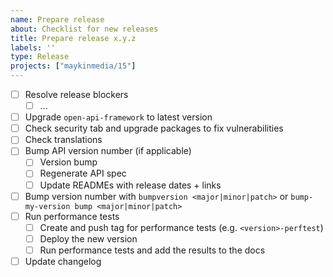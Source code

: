 ```yaml
---
name: Prepare release
about: Checklist for new releases
title: Prepare release x.y.z
labels: ''
type: Release
projects: ["maykinmedia/15"]
---
```


- [ ] Resolve release blockers
  - [ ] ...
- [ ] Upgrade `open-api-framework` to latest version
- [ ] Check security tab and upgrade packages to fix vulnerabilities
- [ ] Check translations
- [ ] Bump API version number (if applicable)
  - [ ] Version bump
  - [ ] Regenerate API spec
  - [ ] Update READMEs with release dates + links
- [ ] Bump version number with `bumpversion <major|minor|patch>` or `bump-my-version bump <major|minor|patch>`
- [ ] Run performance tests
  - [ ] Create and push tag for performance tests (e.g. `<version>-perftest`)
  - [ ] Deploy the new version
  - [ ] Run performance tests and add the results to the docs
- [ ] Update changelog
